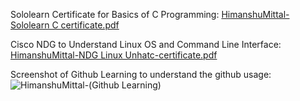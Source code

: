 Sololearn Certificate for Basics of C Programming:
[HimanshuMittal-Sololearn C certificate.pdf](https://github.com/himanshumittal496/M1_BusReservationSystem/files/8361684/HimanshuMittal-Sololearn.C.certificate.pdf)


Cisco NDG to Understand Linux OS and Command Line Interface:
[HimanshuMittal-NDG Linux Unhatc-certificate.pdf](https://github.com/himanshumittal496/M1_BusReservationSystem/files/8361688/HimanshuMittal-NDG.Linux.Unhatc-certificate.pdf)


Screenshot of Github Learning to understand the github usage:
![HimanshuMittal-(Github Learning)](https://user-images.githubusercontent.com/43849085/160376153-77cf145d-d1e5-4add-afd1-abd78290a468.png)
